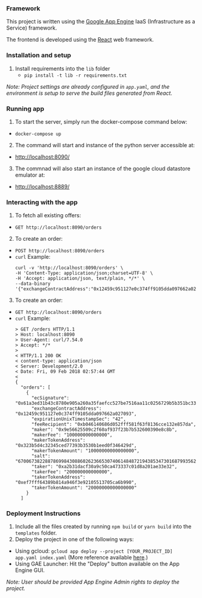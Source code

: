 ### Framework

This project is written using the [Google App Engine](https://cloud.google.com/appengine) IaaS (Infrastructure as a Service) framework.

The frontend is developed using the [React](https://github.com/facebookincubator/create-react-app) web framework.

### Installation and setup

1. Install requirements into the `lib` folder
   * `pip install -t lib -r requirements.txt`

<i>Note: Project settings are already configured in `app.yaml`, and the environment is setup to serve the build files generated from React.</i>

### Running app
1. To start the server, simply run the docker-compose command below:
  * `docker-compose up`
2. The command will start and instance of the python server accessible at:
  * [http://localhost:8090/](http://localhost:8090/)
3. The commnad will also start an instance of the google cloud datastore emulator at:
  * [http://localhost:8889/](http://localhost:8889/)

### Interacting with the app
1. To fetch all existing offers:
  * `GET http://localhost:8090/orders`
2. To create an order:
  * `POST http://localhost:8090/orders`
  * `curl` Example:
    ```
    curl -v 'http://localhost:8090/orders' \
    -H 'Content-Type: application/json;charset=UTF-8' \
    -H 'Accept: application/json, text/plain, */*' \
    --data-binary '{"exchangeContractAddress":"0x12459c951127e0c374ff9105dda097662a027093","maker":"0x9e56625509c2f60af937f23b7b532600390e8c8b","taker":"0xa2b31dacf30a9c50ca473337c01d8a201ae33e32","makerTokenAddress":"0x323b5d4c32345ced77393b3530b1eed0f346429d","takerTokenAddress":"0xef7fff64389b814a946f3e92105513705ca6b990","feeRecipient":"0xb046140686d052fff581f63f8136cce132e857da","makerTokenAmount":"10000000000000000","takerTokenAmount":"20000000000000000","makerFee":"100000000000000","takerFee":"200000000000000","expirationUnixTimestampSec":"42","salt":"67006738228878699843088602623665307406148487219438534730168799356281242528500","ecSignature":"0x61a3ed31b43c8780e905a260a35faefcc527be7516aa11c0256729b5b351bc33"}'
    ```
3. To create an order:
  * `GET http://localhost:8090/orders`
  * `curl` Example:
    ```
    > GET /orders HTTP/1.1
    > Host: localhost:8090
    > User-Agent: curl/7.54.0
    > Accept: */*
    >
    < HTTP/1.1 200 OK
    < content-type: application/json
    < Server: Development/2.0
    < Date: Fri, 09 Feb 2018 02:57:44 GMT
    <
    {
      "orders": [
        {
          "ecSignature": "0x61a3ed31b43c8780e905a260a35faefcc527be7516aa11c0256729b5b351bc33",
          "exchangeContractAddress": "0x12459c951127e0c374ff9105dda097662a027093",
          "expirationUnixTimestampSec": "42",
          "feeRecipient": "0xb046140686d052fff581f63f8136cce132e857da",
          "maker": "0x9e56625509c2f60af937f23b7b532600390e8c8b",
          "makerFee": "100000000000000",
          "makerTokenAddress": "0x323b5d4c32345ced77393b3530b1eed0f346429d",
          "makerTokenAmount": "10000000000000000",
          "salt": "67006738228878699843088602623665307406148487219438534730168799356281242528500",
          "taker": "0xa2b31dacf30a9c50ca473337c01d8a201ae33e32",
          "takerFee": "200000000000000",
          "takerTokenAddress": "0xef7fff64389b814a946f3e92105513705ca6b990",
          "takerTokenAmount": "20000000000000000"
        }
      ]
    ```
  
### Deployment Instructions

1. Include all the files created by running `npm build` or `yarn build` into the `templates` folder.
2. Deploy the project in one of the following ways:
  * Using gcloud: `gcloud app deploy --project [YOUR_PROJECT_ID] app.yaml index.yaml` (More reference available [here](https://cloud.google.com/appengine/docs/standard/python/getting-started/deploying-the-application "GAE deployment using gcloud").)
  * Using GAE Launcher: Hit the "Deploy" button available on the App Engine GUI.

<i>Note: User should be provided App Engine Admin rights to deploy the project.</i>
